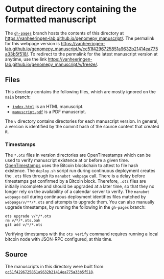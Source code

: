 # Output directory containing the formatted manuscript

The [`gh-pages`](https://github.com/vanheeringen-lab/genomepy_manuscript/tree/gh-pages) branch hosts the contents of this directory at <https://vanheeringen-lab.github.io/genomepy_manuscript/>.
The permalink for this webpage version is <https://vanheeringen-lab.github.io/genomepy_manuscript/v/cc51f4296725851a9632b21414ea775a33b5f518/>.
To redirect to the permalink for the latest manuscript version at anytime, use the link <https://vanheeringen-lab.github.io/genomepy_manuscript/v/freeze/>.

## Files

This directory contains the following files, which are mostly ignored on the `main` branch:

+ [`index.html`](index.html) is an HTML manuscript.
+ [`manuscript.pdf`](manuscript.pdf) is a PDF manuscript.

The `v` directory contains directories for each manuscript version.
In general, a version is identified by the commit hash of the source content that created it.

### Timestamps

The `*.ots` files in version directories are OpenTimestamps which can be used to verify manuscript existence at or before a given time.
[OpenTimestamps](https://opentimestamps.org/) uses the Bitcoin blockchain to attest to file hash existence.
The `deploy.sh` script run during continuous deployment creates the `.ots` files through its `manubot webpage` call.
There is a delay before timestamps get confirmed by a Bitcoin block.
Therefore, `.ots` files are initially incomplete and should be upgraded at a later time, so that they no longer rely on the availability of a calendar server to verify.
The `manubot webpage` call during continuous deployment identifies files matched by `webpage/v/**/*.ots` and attempts to upgrade them.
You can also manually upgrade timestamps, by running the following in the `gh-pages` branch:

```shell
ots upgrade v/*/*.ots
rm v/*/*.ots.bak
git add v/*/*.ots
```

Verifying timestamps with the `ots verify` command requires running a local bitcoin node with JSON-RPC configured, at this time.

## Source

The manuscripts in this directory were built from
[`cc51f4296725851a9632b21414ea775a33b5f518`](https://github.com/vanheeringen-lab/genomepy_manuscript/commit/cc51f4296725851a9632b21414ea775a33b5f518).
